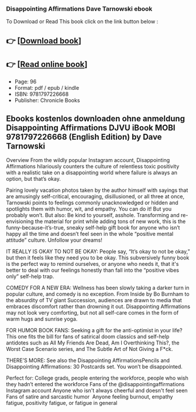 ### Disappointing Affirmations Dave Tarnowski ebook

To Download or Read This book click on the link button below :

## 👉  [**[Download book](http://get-pdfs.com/download.php?group=book&from=github.com&id=702694&lnk=1063 "Download book")**]

## 👉  [**[Read online book](http://get-pdfs.com/download.php?group=book&from=github.com&id=702694&lnk=1063 "Read online book")**]


* Page: 96
* Format: pdf / epub / kindle
* ISBN: 9781797226668
* Publisher: Chronicle Books



## Ebooks kostenlos downloaden ohne anmeldung Disappointing Affirmations DJVU iBook MOBI 9781797226668 (English Edition) by Dave Tarnowski


Overview
From the wildly popular Instagram account, Disappointing Affirmations hilariously counters the culture of relentless toxic positivity with a realistic take on a disappointing world where failure is always an option, but that’s okay.
 
 Pairing lovely vacation photos taken by the author himself with sayings that are amusingly self-critical, encouraging, disillusioned, or all three at once, Tarnowski points to feelings commonly unacknowledged or hidden and spotlights them with humor, wit, and empathy. You can do it! But you probably won’t. But also: Be kind to yourself, asshole. Transforming and re-envisioning the material for print while adding tons of new work, this is the funny-because-it’s-true, sneaky self-help gift book for anyone who isn’t happy all the time and doesn’t feel seen in the whole “positive mental attitude” culture. Unfollow your dreams!
 
 IT REALLY IS OKAY TO NOT BE OKAY: People say, “It’s okay to not be okay,” but then it feels like they need you to be okay. This subversively funny book is the perfect way to remind ourselves, or anyone who needs it, that it&#039;s better to deal with our feelings honestly than fall into the “positive vibes only” self-help trap.
 
 COMEDY FOR A NEW ERA: Wellness has been slowly taking a darker turn in popular culture, and comedy is no exception. From Inside by Bo Burnham to the absurdity of TV giant Succession, audiences are drawn to media that embraces discomfort rather than drowning it out. Disappointing Affirmations may not look very comforting, but not all self-care comes in the form of warm hugs and sunrise yoga.
 
 FOR HUMOR BOOK FANS: Seeking a gift for the anti-optimist in your life? This one fits the bill for fans of satirical doom classics and self-help antidotes such as All My Friends Are Dead, Am I Overthinking This?, the Worst Case Scenario series, and The Subtle Art of Not Giving a F*ck.
 
 THERE’S MORE: See also the Disappointing AffirmationsPencils and Disappointing Affirmations: 30 Postcards set. You won’t be disappointed.
 
 Perfect for: College grads, people entering the workforce, people who wish they hadn’t entered the workforce Fans of the @disappointingaffirmations Instagram account Anyone who isn&#039;t always cheerful and doesn&#039;t feel seen Fans of satire and sarcastic humor  Anyone feeling burnout, empathy fatigue, positivity fatigue, or fatigue in general 



